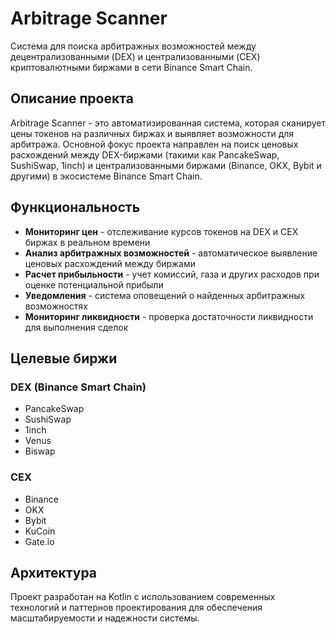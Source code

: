# Arbitrage Scanner

Система для поиска арбитражных возможностей между децентрализованными (DEX) и централизованными (CEX) криптовалютными биржами в сети Binance Smart Chain.

## Описание проекта

Arbitrage Scanner - это автоматизированная система, которая сканирует цены токенов на различных биржах и выявляет возможности для арбитража. Основной фокус проекта направлен на поиск ценовых расхождений между DEX-биржами (такими как PancakeSwap, SushiSwap, 1inch) и централизованными биржами (Binance, OKX, Bybit и другими) в экосистеме Binance Smart Chain.

## Функциональность

- **Мониторинг цен** - отслеживание курсов токенов на DEX и CEX биржах в реальном времени
- **Анализ арбитражных возможностей** - автоматическое выявление ценовых расхождений между биржами
- **Расчет прибыльности** - учет комиссий, газа и других расходов при оценке потенциальной прибыли
- **Уведомления** - система оповещений о найденных арбитражных возможностях
- **Мониторинг ликвидности** - проверка достаточности ликвидности для выполнения сделок

## Целевые биржи

### DEX (Binance Smart Chain)
- PancakeSwap
- SushiSwap
- 1inch
- Venus
- Biswap

### CEX
- Binance
- OKX
- Bybit
- KuCoin
- Gate.io

## Архитектура

Проект разработан на Kotlin с использованием современных технологий и паттернов проектирования для обеспечения масштабируемости и надежности системы.

